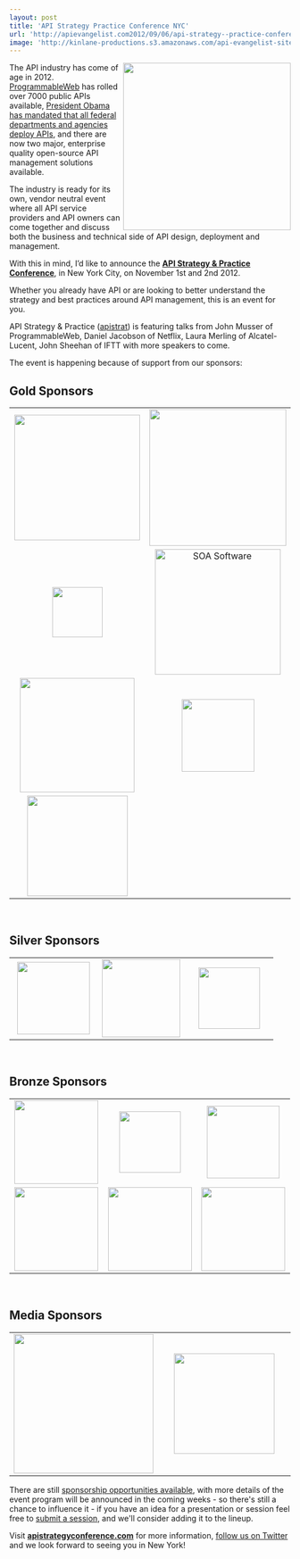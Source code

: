 ```yaml
---
layout: post
title: 'API Strategy Practice Conference NYC'
url: 'http://apievangelist.com2012/09/06/api-strategy--practice-conference/'
image: 'http://kinlane-productions.s3.amazonaws.com/api-evangelist-site/blog/API-Strategy-Home-Page.png'
---
```



<p>
     <a href="http://www.apistrategyconference.com/" target="_blank"><img src="https://s3.amazonaws.com/kinlane-productions/events/api-strategy-practice-conference/API-Strategy-Home-Page.png"  width="300" align="right" /></a>
</p>
<p>
     The API industry has come of age in 2012. <a title="ProgrammableWeb" href="http://www.programmableweb.com">ProgrammableWeb</a> has rolled over 7000 public APIs available, <a title="President Obama has mandated that all federal departments and agencies deploy APIs" href="http://blog.apievangelist.com/2012/06/01/barak-obama-directs-all-federal-agencies-to-have-an-api/">President Obama has mandated that all federal departments and agencies deploy APIs</a>, and there are now two major, enterprise quality open-source API management solutions available.
</p>
<p>
     The industry is ready for its own, vendor neutral event where all API service providers and API owners can come together and discuss both the business and technical side of API design, deployment and management.
</p>
<p>
     With this in mind, I’d like to announce the <strong><a title="API Strategy &amp; Practice Conference" href="http://www.apistrategyconference.com/">API Strategy &amp; Practice Conference</a></strong>, in New York City, on November 1st and 2nd 2012.
</p>
<p>
     Whether you already have API or are looking to better understand the strategy and best practices around API management, this is an event for you.
</p>
<p>
     API Strategy &amp; Practice (<a title="apistrat" href="https://twitter.com/!/search/realtime/%23apistrat">apistrat</a>) is featuring talks from John Musser of ProgrammableWeb, Daniel Jacobson of Netflix, Laura Merling of Alcatel-Lucent, John Sheehan of IFTT with more speakers to come.
</p>
<p>
     The event is happening because of support from our sponsors:
</p>
<h2 >
     Gold Sponsors
</h2>
<table cellspacing="2" cellpadding="5" width="90%">
     <tbody>
          <tr>
               <td width="50%" align="center">
                    <a title="Alcatel-Lucent" href="http://www.alcatel-lucent.com/open-api-platform/" target="_blank"><img src="https://s3.amazonaws.com/kinlane-productions/events/api-strategy-practice-conference/sponsors/alcatel-lucent-logo.jpeg"  width="225" /></a>
               </td>
               <td width="50%" align="center">
                    <a title="Intel" href="http://cloudsecurity.intel.com/" target="_blank"><img src="https://s3.amazonaws.com/kinlane-productions/events/api-strategy-practice-conference/sponsors/Intel-IESG-Logo.png"  width="245" /></a>
               </td>
          </tr>
          <tr>
               <td width="50%" align="center">
                    <a title="Ping Identity" href="https://www.pingidentity.com/" target="_blank"><img src="https://s3.amazonaws.com/kinlane-productions/events/api-strategy-practice-conference/sponsors/ping-logo.jpeg"  width="90" /></a>
               </td>
               <td width="50%" align="center">
                    <a href="http://www.soa.com/" target="_blank"><img title="SOA Software" src="https://s3.amazonaws.com/kinlane-productions/events/api-strategy-practice-conference/sponsors/soa-software-logo.jpeg"  width="225" /></a>
               </td>
          </tr>
          <tr>
               <td width="50%" align="center">
                    <a title="Vordel" href="http://www.vordel.com/" target="_blank"><img src="https://s3.amazonaws.com/kinlane-productions/events/api-strategy-practice-conference/sponsors/vordel_logo.png"  width="205" /></a>
               </td>
               <td width="50%" align="center">
                    <a title="WSO2" href="http://wso2.com/products/api-manager/" target="_blank"><img src="https://s3.amazonaws.com/kinlane-productions/events/api-strategy-practice-conference/sponsors/wso2-logo.jpeg"  width="130" /></a>
               </td>
          </tr>
          <tr>
               <td width="50%" align="center">
                    <a title="3Scale" href="http://3scale.net" target="_blank"><img src="https://s3.amazonaws.com/kinlane-productions/events/api-strategy-practice-conference/sponsors/3scale-logo.png"  width="180" /></a>
               </td>
               <td width="50%" align="center">
                     
               </td>
          </tr>
     </tbody>
</table>
<p>
      
</p>
<h2 >
     Silver Sponsors
</h2>
<table cellspacing="2" cellpadding="5" width="90%">
     <tbody>
          <tr>
               <td width="33%" align="center">
                    <a title="Pearson" href="http://developer.pearson.com/" target="_blank"><img src="https://s3.amazonaws.com/kinlane-productions/pearson/pearson-logo.png"  width="130" /></a>
               </td>
               <td width="33%" align="center">
                    <a title="Singly" href="http://singly.com" target="_blank"><img src="https://s3.amazonaws.com/kinlane-productions/singly/singly-logo-horizontal.png"  width="140" /></a>
               </td>
               <td width="33%" align="center">
                    <a title="Tiggzi" href="http://www.tiggzi.com/" target="_blank"><img src="https://s3.amazonaws.com/kinlane-productions/events/api-strategy-practice-conference/sponsors/tiggzi-logo.png"  width="110" /></a>
               </td>
          </tr>
     </tbody>
</table>
<p>
      
</p>
<h2 >
     Bronze Sponsors
</h2>
<table cellspacing="5" cellpadding="5" width="90%">
     <tbody>
          <tr>
               <td width="33%" align="center">
                    <a title="Elastic Path" href="http://www.elasticpath.com/" target="_blank"><img src="https://s3.amazonaws.com/kinlane-productions/elasticpath/elastic_path.jpeg"  width="150" /></a>
               </td>
               <td width="33%" align="center">
                    <a title="Iron.io" href="http://www.iron.io/" target="_blank"><img src="https://s3.amazonaws.com/kinlane-productions/events/api-strategy-practice-conference/sponsors/iron-logo.png"  width="110" /></a>
               </td>
               <td width="33%" align="center">
                    <a title="Mashape" href="http://www.mashape.com" target="_blank"><img src="https://s3.amazonaws.com/kinlane-productions/events/api-strategy-practice-conference/sponsors/mashape.png"  width="130" /></a>
               </td>
          </tr>
          <tr>
               <td width="33%" align="center">
                    <a title="SendGrid" href="http://sendgrid.com/" target="_blank"><img src="https://s3.amazonaws.com/kinlane-productions/events/api-strategy-practice-conference/sponsors/sendgrid-logo.jpeg"  width="150" /></a>
               </td>
               <td width="33%" align="center">
                    <a title="Swagger" href="http://swagger.wordnik.com/" target="_blank"><img src="https://s3.amazonaws.com/kinlane-productions/events/api-strategy-practice-conference/sponsors/Swagger-Logo.png"  width="150" /></a>
               </td>
               <td width="33%" align="center">
                    <a title="Wordnik" href="http://www.wordnik.com/" target="_blank"><img src="https://s3.amazonaws.com/kinlane-productions/events/api-strategy-practice-conference/sponsors/wordnik-logo.png"  width="150" /></a>
               </td>
          </tr>
     </tbody>
</table>
<p>
      
</p>
<h2 >
     Media Sponsors
</h2>
<table cellspacing="2" cellpadding="2" width="90%">
     <tbody>
          <tr>
               <td width="50%" align="center">
                    <a title="API Evangelist" href="http://apievangelist.com" target="_blank"><img src="https://s3.amazonaws.com/kinlane-productions/api-evangelist/api-evangelist-logo-400.png"  width="250" /></a>
               </td>
               <td width="50%" align="center">
                    <a title="ProgrammableWeb&gt;&lt;img src=" href="http://programmableweb.com%20title=" target="_blank"><img src="https://s3.amazonaws.com/kinlane-productions/events/api-strategy-practice-conference/sponsors/programmable-web-logo.png"  width="180" /></a>
               </td>
          </tr>
     </tbody>
</table>
<p>
     There are still <a title="sponsorship opportunities available" href="http://www.apistrategyconference.com/darkera/sponsor.php">sponsorship opportunities available</a>, with more details of the event program will be announced in the coming weeks - so there's still a chance to influence it - if you have an idea for a presentation or session feel free to <a title="submit a session" href="http://www.apistrategyconference.com/darkera/suggest_a_session.php">submit a session</a>, and we'll consider adding it to the lineup.
</p>
<p>
     Visit <strong><a title="apistrategyconference.com" href="http://www.apistrategyconference.com">apistrategyconference.com</a></strong> for more information, <a title="follow us on Twitter" href="https://twitter.com/apistrat12">follow us on Twitter</a> and we look forward to seeing you in New York!
</p>
